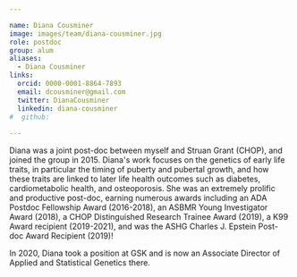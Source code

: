 ```yaml
---

name: Diana Cousminer
image: images/team/diana-cousminer.jpg
role: postdoc
group: alum
aliases:
  - Diana Cousminer
links:
  orcid: 0000-0001-8864-7893
  email: dcousminer@gmail.com
  twitter: DianaCousminer
  linkedin: diana-cousminer
#  github: 
 
---
```


Diana was a joint post-doc between myself and Struan Grant (CHOP), and joined the group in 2015. Diana's work focuses on the genetics of early life traits, in particular the timing of puberty and pubertal growth, and how these traits are linked to later life health outcomes such as diabetes, cardiometabolic health, and osteoporosis. She was an extremely prolific and productive post-doc, earning numerous awards including an ADA Postdoc Fellowship Award (2016-2018), an ASBMR Young Investigator Award (2018), a CHOP Distinguished Research Trainee Award (2019), a K99 Award recipient (2019-2021), and was the ASHG Charles J. Epstein Post-doc Award Recipient (2019)!

In 2020, Diana took a position at GSK and is now an Associate Director of Applied and Statistical Genetics there.
